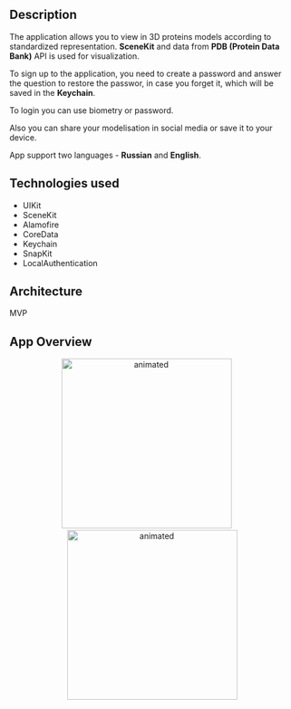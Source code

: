 ## Description
The application allows you to view in 3D proteins models according to standardized representation.
**SceneKit** and data from **PDB (Protein Data Bank)** API is used for visualization.

To sign up to the application, you need to create a password and answer the question to restore the passwor, in case you forget it, which will be saved in the  **Keychain**.

To login you can use biometry or password.

Also you can share your modelisation in social media or save it to your device.

App support two languages - **Russian** and **English**.

## Technologies used
- UIKit
- SceneKit
- Alamofire
- CoreData
- Keychain
- SnapKit
- LocalAuthentication

## Architecture
MVP

## App Overview

<p align="center">
	<img src="./AppGifs/Authorisation.gif" alt="animated" width="300" />
	&nbsp;&nbsp;&nbsp;&nbsp;
	<img src="./AppGifs/ProteinsVisualisation.gif" alt="animated" width="300" />
</p>
